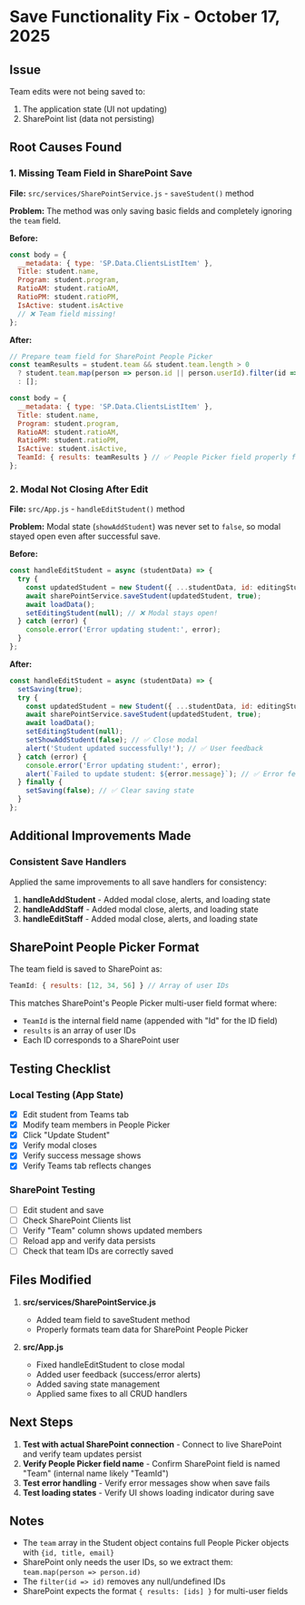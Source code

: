 # Save Functionality Fix - October 17, 2025

## Issue
Team edits were not being saved to:
1. The application state (UI not updating)
2. SharePoint list (data not persisting)

## Root Causes Found

### 1. Missing Team Field in SharePoint Save
**File:** `src/services/SharePointService.js` - `saveStudent()` method

**Problem:** The method was only saving basic fields and completely ignoring the `team` field.

**Before:**
```javascript
const body = {
  __metadata: { type: 'SP.Data.ClientsListItem' },
  Title: student.name,
  Program: student.program,
  RatioAM: student.ratioAM,
  RatioPM: student.ratioPM,
  IsActive: student.isActive
  // ❌ Team field missing!
};
```

**After:**
```javascript
// Prepare team field for SharePoint People Picker
const teamResults = student.team && student.team.length > 0
  ? student.team.map(person => person.id || person.userId).filter(id => id)
  : [];

const body = {
  __metadata: { type: 'SP.Data.ClientsListItem' },
  Title: student.name,
  Program: student.program,
  RatioAM: student.ratioAM,
  RatioPM: student.ratioPM,
  IsActive: student.isActive,
  TeamId: { results: teamResults } // ✅ People Picker field properly formatted
};
```

### 2. Modal Not Closing After Edit
**File:** `src/App.js` - `handleEditStudent()` method

**Problem:** Modal state (`showAddStudent`) was never set to `false`, so modal stayed open even after successful save.

**Before:**
```javascript
const handleEditStudent = async (studentData) => {
  try {
    const updatedStudent = new Student({ ...studentData, id: editingStudent.id });
    await sharePointService.saveStudent(updatedStudent, true);
    await loadData();
    setEditingStudent(null); // ❌ Modal stays open!
  } catch (error) {
    console.error('Error updating student:', error);
  }
};
```

**After:**
```javascript
const handleEditStudent = async (studentData) => {
  setSaving(true);
  try {
    const updatedStudent = new Student({ ...studentData, id: editingStudent.id });
    await sharePointService.saveStudent(updatedStudent, true);
    await loadData();
    setEditingStudent(null);
    setShowAddStudent(false); // ✅ Close modal
    alert('Student updated successfully!'); // ✅ User feedback
  } catch (error) {
    console.error('Error updating student:', error);
    alert(`Failed to update student: ${error.message}`); // ✅ Error feedback
  } finally {
    setSaving(false); // ✅ Clear saving state
  }
};
```

## Additional Improvements Made

### Consistent Save Handlers
Applied the same improvements to all save handlers for consistency:

1. **handleAddStudent** - Added modal close, alerts, and loading state
2. **handleAddStaff** - Added modal close, alerts, and loading state
3. **handleEditStaff** - Added modal close, alerts, and loading state

## SharePoint People Picker Format

The team field is saved to SharePoint as:
```javascript
TeamId: { results: [12, 34, 56] } // Array of user IDs
```

This matches SharePoint's People Picker multi-user field format where:
- `TeamId` is the internal field name (appended with "Id" for the ID field)
- `results` is an array of user IDs
- Each ID corresponds to a SharePoint user

## Testing Checklist

### Local Testing (App State)
- [x] Edit student from Teams tab
- [x] Modify team members in People Picker
- [x] Click "Update Student"
- [x] Verify modal closes
- [x] Verify success message shows
- [x] Verify Teams tab reflects changes

### SharePoint Testing
- [ ] Edit student and save
- [ ] Check SharePoint Clients list
- [ ] Verify "Team" column shows updated members
- [ ] Reload app and verify data persists
- [ ] Check that team IDs are correctly saved

## Files Modified

1. **src/services/SharePointService.js**
   - Added team field to saveStudent method
   - Properly formats team data for SharePoint People Picker

2. **src/App.js**
   - Fixed handleEditStudent to close modal
   - Added user feedback (success/error alerts)
   - Added saving state management
   - Applied same fixes to all CRUD handlers

## Next Steps

1. **Test with actual SharePoint connection** - Connect to live SharePoint and verify team updates persist
2. **Verify People Picker field name** - Confirm SharePoint field is named "Team" (internal name likely "TeamId")
3. **Test error handling** - Verify error messages show when save fails
4. **Test loading states** - Verify UI shows loading indicator during save

## Notes

- The `team` array in the Student object contains full People Picker objects with `{id, title, email}`
- SharePoint only needs the user IDs, so we extract them: `team.map(person => person.id)`
- The `filter(id => id)` removes any null/undefined IDs
- SharePoint expects the format `{ results: [ids] }` for multi-user fields
